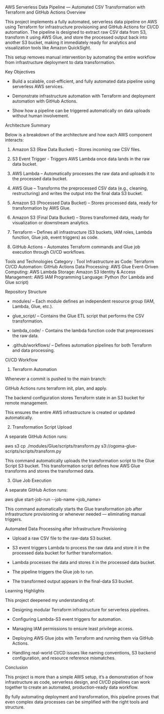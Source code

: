 AWS Serverless Data Pipeline — Automated CSV Transformation with Terraform and GitHub Actions
Overview

This project implements a fully automated, serverless data pipeline on AWS using Terraform for infrastructure provisioning and GitHub Actions for CI/CD automation. The pipeline is designed to extract raw CSV data from S3, transform it using AWS Glue, and store the processed output back into another S3 bucket, making it immediately ready for analytics and visualization tools like Amazon QuickSight.

This setup removes manual intervention by automating the entire workflow from infrastructure deployment to data transformation.

Key Objectives

- Build a scalable, cost-efficient, and fully automated data pipeline using serverless AWS services.

- Demonstrate infrastructure automation with Terraform and deployment automation with GitHub Actions.

- Show how a pipeline can be triggered automatically on data uploads without human involvement.

Architecture Summary

Below is a breakdown of the architecture and how each AWS component interacts:

1. Amazon S3 (Raw Data Bucket) – Stores incoming raw CSV files.

2. S3 Event Trigger - Triggers AWS Lambda once data lands in the raw data bucket.

3. AWS Lambda – Automatically processes the raw data and uploads it to the processed data bucket.

4. AWS Glue – Transforms the preprocessed CSV data (e.g., cleaning, restructuring) and writes the output into the final data S3 bucket.

5. Amazon S3 (Processed Data Bucket) – Stores processed data, ready for transformation by AWS Glue.

6. Amazon S3 (Final Data Bucket) – Stores transformed data, ready for visualization or downstream analytics.

7. Terraform – Defines all infrastructure (S3 buckets, IAM roles, Lambda function, Glue job, event triggers) as code.

8. GitHub Actions – Automates Terraform commands and Glue job execution through CI/CD workflows.

Tools and Technologies
Category	: Tool
Infrastructure as Code:	Terraform
CI/CD Automation:	GitHub Actions
Data Processing:	AWS Glue
Event-Driven Computing:	AWS Lambda
Storage:	Amazon S3
Identity & Access Management:	AWS IAM
Programming Language:	Python (for Lambda and Glue script)

Repository Structure

- modules/ – Each module defines an independent resource group (IAM, Lambda, Glue, etc.).

- glue_script/ – Contains the Glue ETL script that performs the CSV transformation.

- lambda_code/ - Contains the lambda function code that preprocesses the raw data.

- .github/workflows/ – Defines automation pipelines for both Terraform and data processing.

CI/CD Workflow
1. Terraform Automation

Whenever a commit is pushed to the main branch:

GitHub Actions runs terraform init, plan, and apply.

The backend configuration stores Terraform state in an S3 bucket for remote management.

This ensures the entire AWS infrastructure is created or updated automatically.

2. Transformation Script Upload

A separate GitHub Action runs:

aws s3 cp ./modules/Glue/scripts/transform.py s3://ogoma-glue-scripts/scripts/transform.py

This command automatically uploads the transformation script to the Glue Script S3 bucket. This transformation script defines how AWS Glue transforms and stores the transformed data.

3. Glue Job Execution

A separate GitHub Action runs:

aws glue start-job-run --job-name <job_name>


This command automatically starts the Glue transformation job after infrastructure provisioning or whenever needed — eliminating manual triggers.


Automated Data Processing after Infrastructure Provisioning

- Upload a raw CSV file to the raw-data S3 bucket.

- S3 event triggers Lambda to process the raw data and store it in the processed data bucket for further transformation. 

- Lambda processes the data and stores it in the processed data bucket.

- The pipeline triggers the Glue job to run.

- The transformed output appears in the final-data S3 bucket.


Learning Highlights

This project deepened my understanding of:

- Designing modular Terraform infrastructure for serverless pipelines.

- Configuring Lambda-S3 event triggers for automation.

- Managing IAM permissions to ensure least privilege access.

- Deploying AWS Glue jobs with Terraform and running them via GitHub Actions.

- Handling real-world CI/CD issues like naming conventions, S3 backend configuration, and resource reference mismatches.


Conclusion

This project is more than a simple AWS setup, it’s a demonstration of how infrastructure as code, serverless design, and CI/CD pipelines can work together to create an automated, production-ready data workflow.

By fully automating deployment and transformation, this pipeline proves that even complex data processes can be simplified with the right tools and structure.